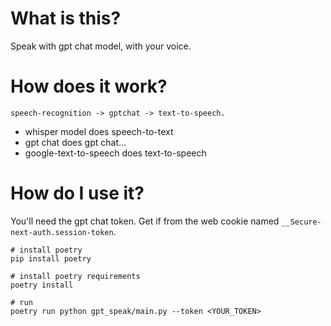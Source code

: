 # What is this?

Speak with gpt chat model, with your voice.

# How does it work?

```
speech-recognition -> gptchat -> text-to-speech.
```

- whisper model does speech-to-text
- gpt chat does gpt chat...
- google-text-to-speech does text-to-speech

# How do I use it?

You'll need the gpt chat token. Get if from the web cookie named `__Secure-next-auth.session-token`.

```
# install poetry
pip install poetry

# install poetry requirements
poetry install

# run
poetry run python gpt_speak/main.py --token <YOUR_TOKEN>
```

